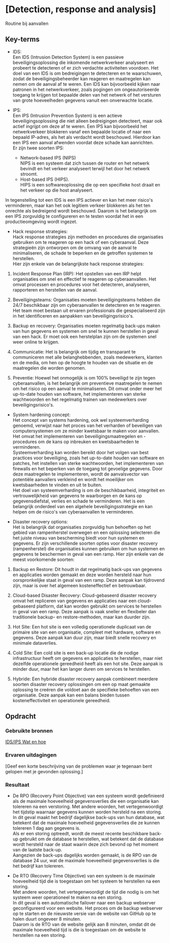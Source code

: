 # [Detection, response and analysis]

Routine bij aanvallen

## Key-terms

- IDS:  
  Een IDS (Intrusion Detection System) is een passieve beveiligingsoplossing die inkomende netwerkverkeer analyseert en probeert te detecteren of er zich verdachte activiteiten voordoen. Het doel van een IDS is om bedreigingen te detecteren en te waarschuwen, zodat de beveiligingsbeheerder kan reageren en maatregelen kan nemen om de aanval af te weren. Een IDS kan bijvoorbeeld kijken naar patronen in het netwerkverkeer, zoals pogingen om ongeautoriseerde toegang te krijgen tot bepaalde delen van het netwerk of het versturen van grote hoeveelheden gegevens vanuit een onverwachte locatie.

- IPS:  
  Een IPS (Intrusion Prevention System) is een actieve beveiligingsoplossing die niet alleen bedreigingen detecteert, maar ook actief ingrijpt om deze af te weren. Een IPS kan bijvoorbeeld het netwerkverkeer blokkeren vanaf een bepaalde locatie of naar een bepaald IP-adres, als het als verdacht wordt beschouwd. Hierdoor kan een IPS een aanval afwenden voordat deze schade kan aanrichten.  
  Er zijn twee soorten IPS:
  - Network-based IPS (NIPS)  
    NIPS is een systeem dat zich tussen de router en het netwerk bevindt en het verkeer analyseert terwijl het door het netwerk stroomt.
  - Host-based IPS (HIPS).  
    HIPS is een softwareoplossing die op een specifieke host draait en het verkeer op die host analyseert.

In tegenstelling tot een IDS is een IPS actiever en kan het meer risico's verminderen, maar kan het ook legitiem verkeer blokkeren als het ten onrechte als bedreigend wordt beschouwd. Daarom is het belangrijk om een IPS zorgvuldig te configureren en te testen voordat het in een productieomgeving wordt ingezet.

- Hack response strategies:  
   Hack response strategies zijn methoden en procedures die organisaties gebruiken om te reageren op een hack of een cyberaanval. Deze strategieën zijn ontworpen om de omvang van de aanval te minimaliseren, de schade te beperken en de getroffen systemen te herstellen.  
  Hier zijn enkele van de belangrijkste hack response strategies:

1. Incident Response Plan (IRP): Het opstellen van een IRP helpt organisaties om snel en effectief te reageren op cyberaanvallen. Het omvat processen en procedures voor het detecteren, analyseren, rapporteren en herstellen van de aanval.

2. Beveiligingsteams: Organisaties moeten beveiligingsteams hebben die 24/7 beschikbaar zijn om cyberaanvallen te detecteren en te reageren. Het team moet bestaan uit ervaren professionals die gespecialiseerd zijn in het identificeren en aanpakken van beveiligingsrisico's.

3. Backup en recovery: Organisaties moeten regelmatig back-ups maken van hun gegevens en systemen om snel te kunnen herstellen in geval van een hack. Er moet ook een herstelplan zijn om de systemen snel weer online te krijgen.

4. Communicatie: Het is belangrijk om tijdig en transparant te communiceren met alle belanghebbenden, zoals medewerkers, klanten en de media, om hen op de hoogte te houden van de situatie en de maatregelen die worden genomen.

5. Preventie: Hoewel het onmogelijk is om 100% beveiligd te zijn tegen cyberaanvallen, is het belangrijk om preventieve maatregelen te nemen om het risico op een aanval te minimaliseren. Dit omvat onder meer het up-to-date houden van software, het implementeren van sterke wachtwoorden en het regelmatig trainen van medewerkers over beveiligingsrisico's.

- System hardening concept:  
  Het concept van systems hardening, ook wel systeemverharding genoemd, verwijst naar het proces van het verharden of beveiligen van computersystemen om ze minder kwetsbaar te maken voor aanvallen. Het omvat het implementeren van beveiligingsmaatregelen en -procedures om de kans op inbreuken en kwetsbaarheden te verminderen.  
  Systeemverharding kan worden bereikt door het volgen van best practices voor beveiliging, zoals het up-to-date houden van software en patches, het instellen van sterke wachtwoorden, het implementeren van firewalls en het beperken van de toegang tot gevoelige gegevens. Door deze maatregelen te implementeren, wordt de aanvalsvector van potentiële aanvallers verkleind en wordt het moeilijker om kwetsbaarheden te vinden en uit te buiten.  
  Het doel van systeemverharding is om de beschikbaarheid, integriteit en vertrouwelijkheid van gegevens te waarborgen en de kans op gegevensdiefstal, verlies en schade te verminderen. Het is een belangrijk onderdeel van een algehele beveiligingsstrategie en kan helpen om de risico's van cyberaanvallen te verminderen.

- Disaster recovery options:  
  Het is belangrijk dat organisaties zorgvuldig hun behoeften op het gebied van rampenherstel overwegen en een oplossing selecteren die het juiste niveau van bescherming biedt voor hun systemen en gegevens.
  Er zijn verschillende soorten opties voor disaster recovery (rampenherstel) die organisaties kunnen gebruiken om hun systemen en gegevens te beschermen in geval van een ramp. Hier zijn enkele van de meest voorkomende soorten:

1. Backup en Restore: Dit houdt in dat regelmatig back-ups van gegevens en applicaties worden gemaakt en deze worden hersteld naar hun oorspronkelijke staat in geval van een ramp. Deze aanpak kan tijdrovend zijn, maar is over het algemeen kosteneffectief en betrouwbaar.

2. Cloud-based Disaster Recovery: Cloud-gebaseerd disaster recovery omvat het repliceren van gegevens en applicaties naar een cloud-gebaseerd platform, dat kan worden gebruikt om services te herstellen in geval van een ramp. Deze aanpak is vaak sneller en flexibeler dan traditionele backup- en restore-methoden, maar kan duurder zijn.

3. Hot Site: Een hot site is een volledig operationele duplicaat van de primaire site van een organisatie, compleet met hardware, software en gegevens. Deze aanpak kan duur zijn, maar biedt snelle recovery en minimale dataverlies.

4. Cold Site: Een cold site is een back-up locatie die de nodige infrastructuur heeft om gegevens en applicaties te herstellen, maar niet dezelfde operationele gereedheid heeft als een hot site. Deze aanpak is minder duur, maar het kan langer duren om services te herstellen.

5. Hybride: Een hybride disaster recovery aanpak combineert meerdere soorten disaster recovery oplossingen om een op maat gemaakte oplossing te creëren die voldoet aan de specifieke behoeften van een organisatie. Deze aanpak kan een balans bieden tussen kosteneffectiviteit en operationele gereedheid.

## Opdracht

### Gebruikte bronnen

[IDS/IPS Wat en hoe](https://www.juniper.net/nl/nl/research-topics/what-is-ids-ips.html)

### Ervaren uitdagingen

[Geef een korte beschrijving van de problemen waar je tegenaan bent gelopen met je gevonden oplossing.]

### Resultaat

- De RPO (Recovery Point Objective) van een systeem wordt gedefinieerd als de maximale hoeveelheid gegevensverlies die een organisatie kan tolereren na een verstoring. Met andere woorden, het vertegenwoordigt het tijdstip waarnaar gegevens kunnen worden hersteld na een storing.  
  In dit geval maakt het bedrijf dagelijkse back-ups van hun database, wat betekent dat de maximale hoeveelheid gegevensverlies die ze kunnen tolereren 1 dag aan gegevens is.  
  Als er een storing optreedt, wordt de meest recente beschikbare back-up gebruikt om de database te herstellen, wat betekent dat de database wordt hersteld naar de staat waarin deze zich bevond op het moment van de laatste back-up.  
  Aangezien de back-ups dagelijks worden gemaakt, is de RPO van de database 24 uur, wat de maximale hoeveelheid gegevensverlies is die het bedrijf kan tolereren.

- De RTO (Recovery Time Objective) van een systeem is de maximale hoeveelheid tijd die is toegestaan om het systeem te herstellen na een storing.  
  Met andere woorden, het vertegenwoordigt de tijd die nodig is om het systeem weer operationeel te maken na een storing.  
  In dit geval is een automatische failover naar een backup webserver geconfigureerd voor een website. Het proces om de backup webserver op te starten en de nieuwste versie van de website van GitHub op te halen duurt ongeveer 8 minuten.  
  Daarom is de RTO van de website gelijk aan 8 minuten, omdat dit de maximale hoeveelheid tijd is die is toegestaan om de website te herstellen na een storing.
